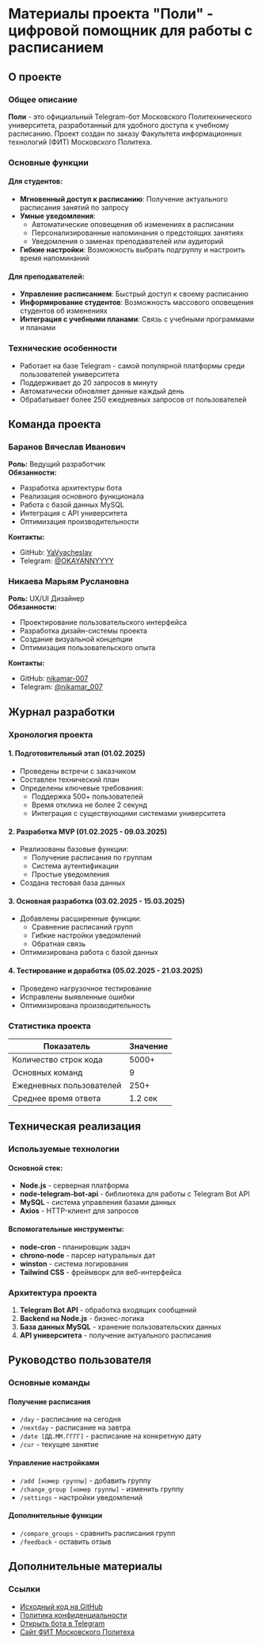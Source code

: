 # Материалы проекта "Поли" - цифровой помощник для работы с расписанием

## О проекте

### Общее описание
**Поли** - это официальный Telegram-бот Московского Политехнического университета, разработанный для удобного доступа к учебному расписанию. Проект создан по заказу Факультета информационных технологий (ФИТ) Московского Политеха.

### Основные функции

#### Для студентов:
- **Мгновенный доступ к расписанию**: Получение актуального расписания занятий по запросу
- **Умные уведомления**: 
  - Автоматические оповещения об изменениях в расписании
  - Персонализированные напоминания о предстоящих занятиях
  - Уведомления о заменах преподавателей или аудиторий
- **Гибкие настройки**: Возможность выбрать подгруппу и настроить время напоминаний

#### Для преподавателей:
- **Управление расписанием**: Быстрый доступ к своему расписанию
- **Информирование студентов**: Возможность массового оповещения студентов об изменениях
- **Интеграция с учебными планами**: Связь с учебными программами и планами

### Технические особенности
- Работает на базе Telegram - самой популярной платформы среди пользователей университета
- Поддерживает до 20 запросов в минуту
- Автоматически обновляет данные каждый день
- Обрабатывает более 250 ежедневных запросов от пользователей

## Команда проекта

### Баранов Вячеслав Иванович
**Роль:** Ведущий разработчик  
**Обязанности:**
- Разработка архитектуры бота
- Реализация основного функционала
- Работа с базой данных MySQL
- Интеграция с API университета
- Оптимизация производительности

**Контакты:**
- GitHub: [YaVyacheslav](https://github.com/YaVyacheslav)
- Telegram: [@OKAYANNYYYY](https://t.me/OKAYANNYYYY)

### Никаева Марьям Руслановна
**Роль:** UX/UI Дизайнер  
**Обязанности:**
- Проектирование пользовательского интерфейса
- Разработка дизайн-системы проекта
- Создание визуальной концепции
- Оптимизация пользовательского опыта

**Контакты:**
- GitHub: [nikamar-007](https://github.com/nikamar-007)
- Telegram: [@nikamar_007](https://t.me/nikamar_007)

## Журнал разработки

### Хронология проекта

#### 1. Подготовительный этап (01.02.2025)
- Проведены встречи с заказчиком
- Составлен технический план
- Определены ключевые требования:
  - Поддержка 500+ пользователей
  - Время отклика не более 2 секунд
  - Интеграция с существующими системами университета

#### 2. Разработка MVP (01.02.2025 - 09.03.2025)
- Реализованы базовые функции:
  - Получение расписания по группам
  - Система аутентификации
  - Простые уведомления
- Создана тестовая база данных

#### 3. Основная разработка (03.02.2025 - 15.03.2025)
- Добавлены расширенные функции:
  - Сравнение расписаний групп
  - Гибкие настройки уведомлений
  - Обратная связь
- Оптимизирована работа с базой данных

#### 4. Тестирование и доработка (05.02.2025 - 21.03.2025)
- Проведено нагрузочное тестирование
- Исправлены выявленные ошибки
- Оптимизирована производительность

### Статистика проекта
| Показатель       | Значение       |
|------------------|----------------|
| Количество строк кода | 5000+         |
| Основных команд  | 9              |
| Ежедневных пользователей | 250+      |
| Среднее время ответа | 1.2 сек     |

## Техническая реализация

### Используемые технологии

#### Основной стек:
- **Node.js** - серверная платформа
- **node-telegram-bot-api** - библиотека для работы с Telegram Bot API
- **MySQL** - система управления базами данных
- **Axios** - HTTP-клиент для запросов

#### Вспомогательные инструменты:
- **node-cron** - планировщик задач
- **chrono-node** - парсер натуральных дат
- **winston** - система логирования
- **Tailwind CSS** - фреймворк для веб-интерфейса

### Архитектура проекта
1. **Telegram Bot API** - обработка входящих сообщений
2. **Backend на Node.js** - бизнес-логика
3. **База данных MySQL** - хранение пользовательских данных
4. **API университета** - получение актуального расписания

## Руководство пользователя

### Основные команды

#### Получение расписания
- `/day` - расписание на сегодня
- `/nextday` - расписание на завтра
- `/date [ДД.ММ.ГГГГ]` - расписание на конкретную дату
- `/cur` - текущее занятие

#### Управление настройками
- `/add [номер группы]` - добавить группу
- `/change_group [номер группы]` - изменить группу
- `/settings` - настройки уведомлений

#### Дополнительные функции
- `/compare_groups` - сравнить расписания групп
- `/feedback` - оставить отзыв

## Дополнительные материалы

### Ссылки
- [Исходный код на GitHub](https://github.com/edducon/schedule_bot)
- [Политика конфиденциальности](https://telegra.ph/Politika-konfidencialnosti-Poli-03-23)
- [Открыть бота в Telegram](https://t.me/mpuhelp_bot)
- [Сайт ФИТ Московского Политеха](https://fit.mospolytech.ru)

